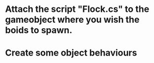 
# Attach the script "Flock.cs" to the gameobject where you wish the boids to spawn.
# Create some object behaviours 